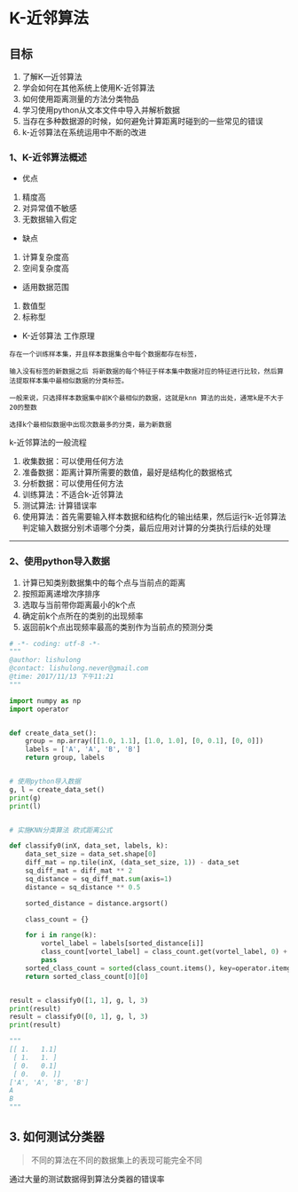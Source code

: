 # K-近邻算法
## 目标
1. 了解K—近邻算法
2. 学会如何在其他系统上使用K-近邻算法
3. 如何使用距离测量的方法分类物品
4. 学习使用python从文本文件中导入并解析数据
5. 当存在多种数据源的时候，如何避免计算距离时碰到的一些常见的错误
6. k-近邻算法在系统运用中不断的改进

### 1、K-近邻算法概述
* 优点
1. 精度高
2. 对异常值不敏感
3. 无数据输入假定

* 缺点
1. 计算复杂度高
2. 空间复杂度高

* 适用数据范围
1. 数值型
2. 标称型

* K-近邻算法 工作原理

```
存在一个训练样本集，并且样本数据集合中每个数据都存在标签，

输入没有标签的新数据之后 将新数据的每个特征于样本集中数据对应的特征进行比较，然后算法提取样本集中最相似数据的分类标签。

一般来说，只选择样本数据集中前K个最相似的数据，这就是knn 算法的出处，通常k是不大于20的整数

选择k个最相似数据中出现次数最多的分类，最为新数据

```
k-近邻算法的一般流程
1. 收集数据：可以使用任何方法
2. 准备数据：距离计算所需要的数值，最好是结构化的数据格式
3. 分析数据：可以使用任何方法
4. 训练算法：不适合k-近邻算法
5. 测试算法: 计算错误率
6. 使用算法：首先需要输入样本数据和结构化的输出结果，然后运行k-近邻算法判定输入数据分别术语哪个分类，最后应用对计算的分类执行后续的处理

---

### 2、使用python导入数据

1. 计算已知类别数据集中的每个点与当前点的距离
2. 按照距离递增次序排序
3. 选取与当前带你距离最小的k个点
4. 确定前k个点所在的类别的出现频率
5. 返回前k个点出现频率最高的类别作为当前点的预测分类


```python
# -*- coding: utf-8 -*-
"""
@author: lishulong
@contact: lishulong.never@gmail.com
@time: 2017/11/13 下午11:21
"""

import numpy as np
import operator


def create_data_set():
    group = np.array([[1.0, 1.1], [1.0, 1.0], [0, 0.1], [0, 0]])
    labels = ['A', 'A', 'B', 'B']
    return group, labels


# 使用python导入数据
g, l = create_data_set()
print(g)
print(l)


# 实施KNN分类算法 欧式距离公式

def classify0(inX, data_set, labels, k):
    data_set_size = data_set.shape[0]
    diff_mat = np.tile(inX, (data_set_size, 1)) - data_set
    sq_diff_mat = diff_mat ** 2
    sq_distance = sq_diff_mat.sum(axis=1)
    distance = sq_distance ** 0.5

    sorted_distance = distance.argsort()

    class_count = {}

    for i in range(k):
        vortel_label = labels[sorted_distance[i]]
        class_count[vortel_label] = class_count.get(vortel_label, 0) + 1
        pass
    sorted_class_count = sorted(class_count.items(), key=operator.itemgetter(1), reverse=True)
    return sorted_class_count[0][0]


result = classify0([1, 1], g, l, 3)
print(result)
result = classify0([0, 1], g, l, 3)
print(result)

"""
[[ 1.   1.1]
 [ 1.   1. ]
 [ 0.   0.1]
 [ 0.   0. ]]
['A', 'A', 'B', 'B']
A
B
"""
```
## 3. 如何测试分类器
> 不同的算法在不同的数据集上的表现可能完全不同

通过大量的测试数据得到算法分类器的错误率
